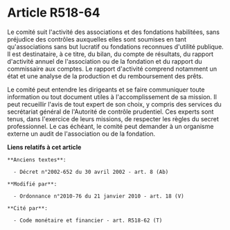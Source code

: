 # Article R518-64

Le comité suit l'activité des associations et des fondations habilitées, sans préjudice des contrôles auxquelles elles sont
soumises en tant qu'associations sans but lucratif ou fondations reconnues d'utilité publique. Il est destinataire, à ce
titre, du bilan, du compte de résultats, du rapport d'activité annuel de l'association ou de la fondation et du rapport du
commissaire aux comptes. Le rapport d'activité comprend notamment un état et une analyse de la production et du remboursement
des prêts.

Le comité peut entendre les dirigeants et se faire communiquer toute information ou tout document utiles à l'accomplissement
de sa mission. Il peut recueillir l'avis de tout expert de son choix, y compris des services du secrétariat général de
l'Autorité de contrôle prudentiel. Ces experts sont tenus, dans l'exercice de leurs missions, de respecter les règles du
secret professionnel. Le cas échéant, le comité peut demander à un organisme externe un audit de l'association ou de la
fondation.

**Liens relatifs à cet article**

	**Anciens textes**:

	  - Décret n°2002-652 du 30 avril 2002 - art. 8 (Ab)

	**Modifié par**:

	  - Ordonnance n°2010-76 du 21 janvier 2010 - art. 18 (V)

	**Cité par**:

	  - Code monétaire et financier - art. R518-62 (T)
